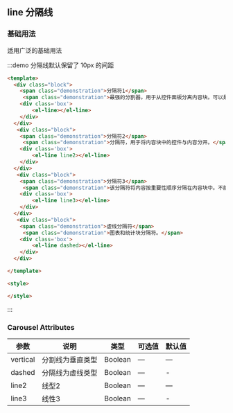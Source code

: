 ## line 分隔线

<style>
    .block{
    padding: 30px;
    width: 50%;
    box-sizing: border-box;
    }

    .demonstration{
        display:block;
        padding-bottom:20px;
        font-size:16px;
    }

    .box1{
     padding:50px 0;
    }

</style>

### 基础用法

适用广泛的基础用法

:::demo 分隔线默认保留了 10px 的间距

```html
<template>
  <div class="block">
    <span class="demonstration">分隔符1</span>
     <span class="demonstration">最强的分割器。用于从控件面板分离内容块。可以是垂直的和水平的。不能在内容块内使用。</span>
    <div class='box'>
        <el-line></el-line>
    </div>
  </div>
   <div class="block">
    <span class="demonstration">分隔符2</span>
     <span class="demonstration">分隔符，用于将内容块中的控件与内容分开。</span>
    <div class='box'>
        <el-line line2></el-line>
    </div>
  </div>
   <div class="block">
    <span class="demonstration">分隔符3</span>
     <span class="demonstration">该分隔符将内容按重要性顺序分隔在内容块中。不能在内容块之外使用。可用于从块边界缩进。</span>
    <div class='box'>
        <el-line line3></el-line>
    </div>
  </div>
   <div class="block">
    <span class="demonstration">虚线分隔符</span>
     <span class="demonstration">图表和统计块分隔符。</span>
    <div class='box'>
        <el-line dashed></el-line>
    </div>
  </div>

</template>

<style>

</style>
```
:::


### Carousel Attributes
| 参数      | 说明          | 类型      | 可选值                           | 默认值  |
|---------- |-------------- |---------- |--------------------------------  |-------- |
| vertical | 分割线为垂直类型 |Boolean | — | — |
| dashed | 分隔线为虚线类型 | Boolean | — | - |
| line2 | 线型2 |Boolean | — | — |
| line3 | 线性3 | Boolean | — | - |


 